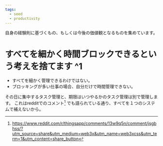 ```yaml
---
tags:
  - seed
  - productivity
---
```

自身の経験則に基づくもの、もしくは今後の価値観となるものを集めています。
# すべてを細かく時間ブロックできるという考えを捨てます ^1
- すべてを細かく管理できるわけではない。
- ブロッキングが多い仕事の場合、自分だけで時間管理できない。

[^1]: https://www.reddit.com/r/thingsapp/comments/13w9q5n/comment/jsgbhss/?utm_source=share&utm_medium=web3x&utm_name=web3xcss&utm_term=1&utm_content=share_button

その日に集中するタスク管理と、期限はいつやるかのタスク管理は別で管理します。
これはredditでのコメント[^1] でも語られている通り、すべてを１つのシステムで補えないから。
